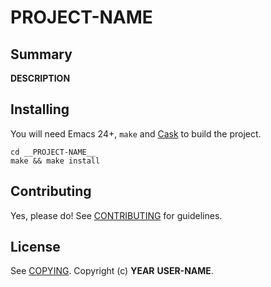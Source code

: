 # __PROJECT-NAME__

## Summary

__DESCRIPTION__

## Installing

You will need Emacs 24+, `make` and [Cask](https://github.com/cask/cask) to
build the project.

    cd __PROJECT-NAME__
    make && make install

## Contributing

Yes, please do! See [CONTRIBUTING][] for guidelines.

## License

See [COPYING][]. Copyright (c) __YEAR__ __USER-NAME__.


[CONTRIBUTING]: ./CONTRIBUTING.md
[COPYING]: ./__LICENSE-FILE-NAME__
